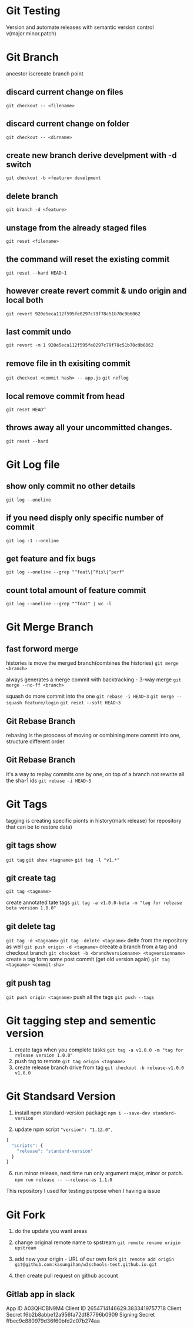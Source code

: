 # Git Testing

Version and automate releases with semantic version control v(major.minor.patch)

# Git Branch

ancestor iscreeate branch point

## discard current change on files

`git checkout -- <filename>`

## discard current change on folder

`git checkout -- <dirname>`

## create new branch derive develpment with -d switch

`git checkout -b <feature> develpment`

## delete branch

`git branch -d <feature>`

## unstage from the already staged files

`git reset <filename>`

## the command will reset the existing commit

`git reset --hard HEAD~1`

## however create revert commit & undo origin and local both

`git revert 920e5eca112f595fe0297c79f78c51b70c9b6062`

## last commit undo

`git revert -m 1 920e5eca112f595fe0297c79f78c51b70c9b6062`

## remove file in th exisiting commit

`git checkout <commit hash> -- app.js`
`git reflog`

## local remove commit from head

`git reset HEAD^`

## throws away all your uncommitted changes.

`git reset --hard`

# Git Log file

## show only commit no other details

`git log --oneline`

## if you need disply only specific number of commit

`git log -1 --oneline`

## get feature and fix bugs

`git log --oneline --grep "^feat\|^fix\|^perf"`

## count total amount of feature commit

`git log --oneline --grep "^feat" | wc -l`

# Git Merge Branch

## fast forword merge

histories is move the merged branch(combines the histories)
`git merge <branch>`

always generates a merge commit with backtracking - 3-way merge
`git merge --no-ff <branch>`

squash do more commit into the one
`git rebase -i HEAD~3`
`git merge --squash feature/login`
`git reset --soft HEAD~3`

## Git Rebase Branch

rebasing is the proocess of moving or combining more commit into one, structure different order

## Git Rebase Branch

it's a way to replay commits one by one, on top of a branch not rewrite all the sha-1 ids
`git rebase -i HEAD~3`

# Git Tags

tagging is creating specific pionts in history(mark release) for repository that can be to restore data)

## git tags show

`git tag`
`git show <tagname>`
`git tag -l "v1.*"`

## git create tag

`git tag <tagname>`

create annotated tate tags
`git tag -a v1.0.0-beta -m "tag for release beta version 1.0.0"`

## git delete tag

`git tag -d <tagname>`
`git tag -delete <tagname>`
delte from the repository as well
`git push origin -d <tagname>`
creeate a branch from a tag and checkout branch
`git checkout -b <branchversionname> <tagversionname>`
create a tag form some post commit (get old version again)
`git tag <tagname> <commit-sha>`

## git push tag

`git push origin <tagname>`
push all the tags
`git push --tags`

# Git tagging step and sementic version

1. create tags when you complete tasks
   `git tag -a v1.0.0 -m "tag for release version 1.0.0"`
2. push tag to remote
   `git tag origin <tagname>`
3. create release branch drive from tag
   `git checkout -b release-v1.0.0 v1.0.0`

# Git Standsard Version

1. install npm standard-version package
   `npm i --save-dev standard-version`

2. update npm script
   `"version": "1.12.0",`

```js
{
  "scripts": {
    "release": "standard-version"
  }
}
```

6. run minor release, next time run only argument major, minor or patch.
   `npm run release -- --release-as 1.1.0`

This repository I used for testing purpose when I having a issue

# Git Fork

1. do the update you want areas

2. change original remote name to spstream
   `git remote rename origin upstream`

3. add new your origin - URL of our own fork
   `git remote add origin git@github.com:kasungihan/w3schools-test.github.io.git`

4. then create pull request on github account

## Gitlab app in slack

App ID A03QHCBN9M4
Client ID 2654714146629.3833419757718
Client Secret f6b2b8abbe12a956fa72df87796b0909
Signing Secret ffbec9c880979d36f60bfd2c07b274aa
